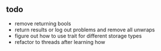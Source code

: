 ## todo

- remove returning bools
- return results or log out problems and remove all unwraps
- figure out how to use trait for different storage types
- refactor to threads after learning how
